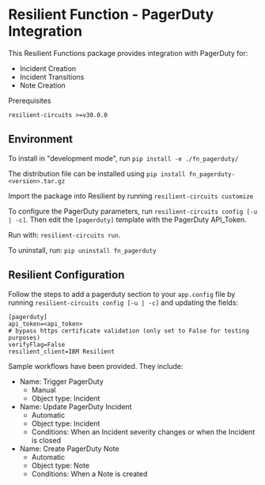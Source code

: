 # Resilient Function - PagerDuty Integration

This Resilient Functions package provides integration with PagerDuty for:
* Incident Creation
* Incident Transitions
* Note Creation

Prerequisites
```
resilient-circuits >=v30.0.0
```

## Environment
To install in "development mode", run 
    `pip install -e ./fn_pagerduty/`
    
The distribution file can be installed using
    `pip install fn_pagerduty-<version>.tar.gz`
    
Import the package into Resilient by running `resilient-circuits customize`

To configure the PagerDuty parameters, run `resilient-circuits config [-u | -c]`. 
Then edit the `[pagerduty]` template with the PagerDuty API_Token.

Run with: `resilient-circuits run`.

To uninstall, run: `pip uninstall fn_pagerduty`
    
## Resilient Configuration
Follow the steps to add a pagerduty section to your `app.config` file by running `resilient-circuits config [-u | -c]` and updating the fields:

```
[pagerduty]
api_token=<api_token>
# bypass https certificate validation (only set to False for testing purposes)
verifyFlag=False
resilient_client=IBM Resilient
```

Sample workflows have been provided. They include: 
* Name: Trigger PagerDuty
  * Manual
  * Object type: Incident
* Name: Update PagerDuty Incident
  * Automatic
  * Object type: Incident
  * Conditions: When an Incident severity changes or when the Incident is closed
* Name: Create PagerDuty Note
  * Automatic
  * Object type: Note
  * Conditions: When a Note is created
  




